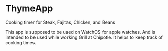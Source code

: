 # ThymeApp
Cooking timer for Steak, Fajitas, Chicken, and Beans

This app is supposed to be used on WatchOS for apple watches. And is intended to be used while working Grill at Chipotle.
It helps to keep track of cooking times.
